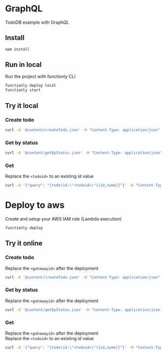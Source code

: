 # GraphQL
TodoDB example with GraphQL

## Install
```sh
npm install
```
## Run in local
Run the project with functionly CLI
```sh
functionly deploy local
functionly start
```
## Try it local
### Create todo
```sh
curl -d '@content/createTodo.json' -H "Content-Type: application/json" -X POST http://localhost:3000/graphql
```
### Get by status
```sh
curl -d '@content/getByStatus.json' -H "Content-Type: application/json" -X POST http://localhost:3000/graphql
```
### Get
Replace the `<todoid>` to an existing id value
```sh
curl -d '{"query": "{todo(id:\"<todoid>\"){id,name}}"}' -H "Content-Type: application/json" -X POST http://localhost:3000/graphql
```



# Deploy to aws
Create and setup your AWS IAM role (Lambda execution)

```sh
functionly deploy
```

## Try it online
### Create todo
Replace the `<gatewayid>` after the deployment
```sh
curl -d '@content/createTodo.json' -H "Content-Type: application/json" -X POST https://<gatewayid>.execute-api.us-east-1.amazonaws.com/dev/graphql
```
### Get by status
Replace the `<gatewayid>` after the deployment
```sh
curl -d '@content/getByStatus.json' -H "Content-Type: application/json" -X POST https://<gatewayid>.execute-api.us-east-1.amazonaws.com/dev/graphql
```
### Get
Replace the `<gatewayid>` after the deployment \
Replace the `<todoid>` to an existing id value
```sh
curl -d '{"query": "{todo(id:\"<todoid>\"){id,name}}"}' -H "Content-Type: application/json" -X POST https://<gatewayid>.execute-api.us-east-1.amazonaws.com/dev/graphql
```